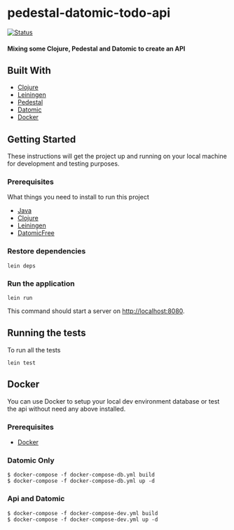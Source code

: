 # pedestal-datomic-todo-api
[![Status][badge-status]][badge-status]
#### Mixing some Clojure, Pedestal and Datomic to create an API

## Built With

* [Clojure](https://clojure.org/)
* [Leiningen](https://leiningen.org/)
* [Pedestal](https://github.com/pedestal/pedestal)
* [Datomic](https://www.datomic.com)
* [Docker](https://docs.docker.com/)

## Getting Started

These instructions will get the project up and running on your local machine for development and testing purposes.

### Prerequisites

What things you need to install to run this project

* [Java](http://www.oracle.com/technetwork/pt/java/javase/downloads/jdk8-downloads-2133151.html)
* [Clojure](https://clojure.org/guides/getting_started)
* [Leiningen](https://leiningen.org/)
* [DatomicFree](https://my.datomic.com/downloads/free)

### Restore dependencies
```
lein deps
```

### Run the application

```
lein run
```
This command should start a server on [http://localhost:8080](http://localhost:8080).

## Running the tests

To run all the tests
```
lein test
```

## Docker

You can use Docker to setup your local dev environment database or test the api without need any above installed.

### Prerequisites

* [Docker](https://docs.docker.com/install/)

### Datomic Only

    $ docker-compose -f docker-compose-db.yml build
    $ docker-compose -f docker-compose-db.yml up -d

### Api and Datomic

    $ docker-compose -f docker-compose-dev.yml build
    $ docker-compose -f docker-compose-dev.yml up -d

[badge-status]: https://img.shields.io/badge/status-work%20in%20progress-lightgrey.svg
